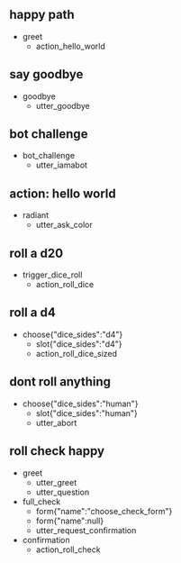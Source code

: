 ## happy path
* greet
  - action_hello_world

## say goodbye
* goodbye
  - utter_goodbye

## bot challenge
* bot_challenge
  - utter_iamabot

## action: hello world
* radiant
  - utter_ask_color

## roll a d20
* trigger_dice_roll
  - action_roll_dice

## roll a d4
* choose{"dice_sides":"d4"}
  - slot{"dice_sides":"d4"}
  - action_roll_dice_sized

## dont roll anything
* choose{"dice_sides":"human"}
  - slot{"dice_sides":"human"}
  - utter_abort

## roll check happy
* greet
  - utter_greet
  - utter_question
* full_check
  - form{"name":"choose_check_form"}
  - form{"name":null}
  - utter_request_confirmation
* confirmation
  - action_roll_check
